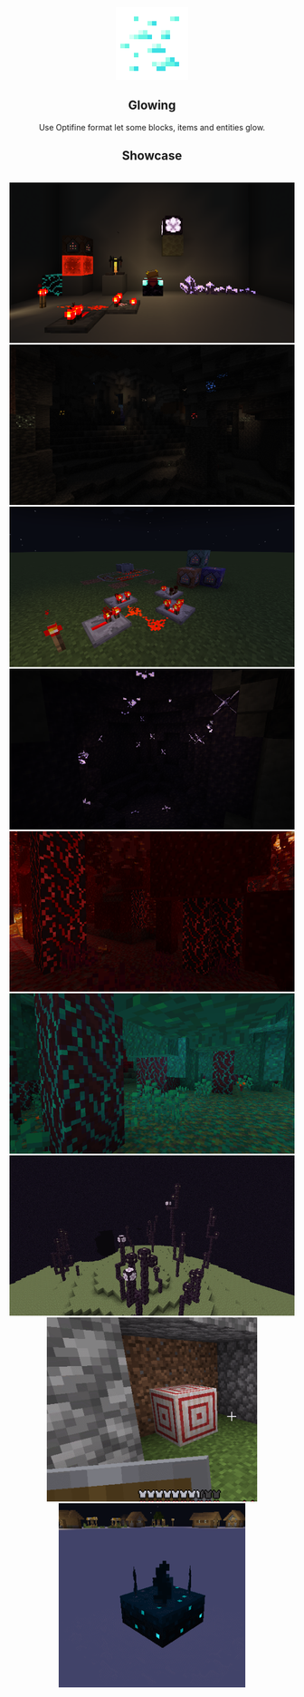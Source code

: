 <div align=center>
  <img src="./pack.png" width="128">
  <h2>Glowing</h2>
  Use Optifine format let some blocks, items and entities glow.
  <h2>Showcase</h2>
<br/>
  <img src="https://raw.githubusercontent.com/7777777-4547/Glowing/img/img/2022-05-27_06.55.38.png">
<br/>
  <img src="https://raw.githubusercontent.com/7777777-4547/Glowing/img/img/2022-01-18_13.57.42.png">
<br/>
  <img src="https://raw.githubusercontent.com/7777777-4547/Glowing/img/img/2022-01-18_14.44.13.png">
<br/>
  <img src="https://raw.githubusercontent.com/7777777-4547/Glowing/img/img/2021-12-30_19.43.27.png">
<br/>
  <img src="https://raw.githubusercontent.com/7777777-4547/Glowing/img/img/2021-12-30_20.18.06.png">
<br/>
  <img src="https://raw.githubusercontent.com/7777777-4547/Glowing/img/img/2022-01-18_14.55.21.png">
<br/>
  <img src="https://raw.githubusercontent.com/7777777-4547/Glowing/img/img/2022-01-01_19.40.22.png">
<br/>
  <img src="https://raw.githubusercontent.com/7777777-4547/Glowing/img/img/GIF 2022-4-16 23-09-59.gif" height="325">
  <img src="https://raw.githubusercontent.com/7777777-4547/Glowing/img/img/GIF 2022-5-8 22-32-18.gif" height="325">
</div>
